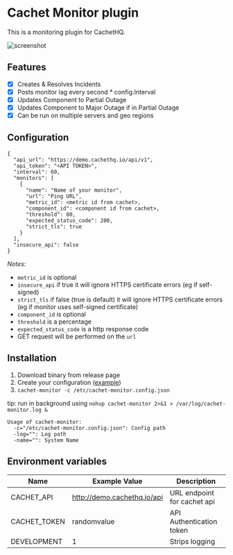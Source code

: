 Cachet Monitor plugin
=====================

This is a monitoring plugin for CachetHQ.

![screenshot](https://castawaylabs.github.io/cachet-monitor/screenshot.png)

Features
--------

- [x] Creates & Resolves Incidents
- [x] Posts monitor lag every second * config.Interval
- [x] Updates Component to Partial Outage
- [x] Updates Component to Major Outage if in Partial Outage
- [x] Can be run on multiple servers and geo regions

Configuration
-------------

```
{
  "api_url": "https://demo.cachethq.io/api/v1",
  "api_token": "<API TOKEN>",
  "interval": 60,
  "monitors": [
    {
      "name": "Name of your monitor",
      "url": "Ping URL",
      "metric_id": <metric id from cachet>,
      "component_id": <component id from cachet>,
      "threshold": 80,
      "expected_status_code": 200,
      "strict_tls": true
    }
  ],
  "insecure_api": false
}
```

*Notes:*

- `metric_id` is optional
- `insecure_api` if true it will ignore HTTPS certificate errors (eg if self-signed)
- `strict_tls` if false (true is default) it will ignore HTTPS certificate errors (eg if monitor uses self-signed certificate)
- `component_id` is optional
- `threshold` is a percentage
- `expected_status_code` is a http response code
- GET request will be performed on the `url`

Installation
------------

1. Download binary from release page
2. Create your configuration ([example](https://raw.githubusercontent.com/CastawayLabs/cachet-monitor/master/example.config.json))
3. `cachet-monitor -c /etc/cachet-monitor.config.json`

tip: run in background using `nohup cachet-monitor 2>&1 > /var/log/cachet-monitor.log &`

```
Usage of cachet-monitor:
  -c="/etc/cachet-monitor.config.json": Config path
  -log="": Log path
  -name="": System Name
```

Environment variables
---------------------

| Name         | Example Value               | Description                 |
| ------------ | --------------------------- | --------------------------- |
| CACHET_API   | http://demo.cachethq.io/api | URL endpoint for cachet api |
| CACHET_TOKEN | randomvalue                 | API Authentication token    |
| DEVELOPMENT  | 1                           | Strips logging              |
